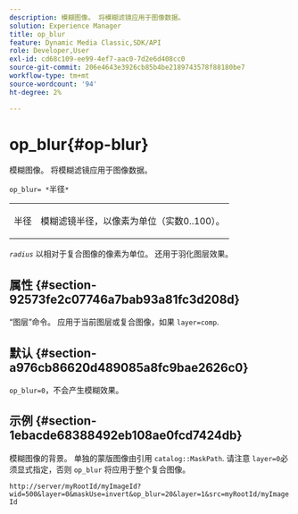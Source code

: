 ```yaml
---
description: 模糊图像。 将模糊滤镜应用于图像数据。
solution: Experience Manager
title: op_blur
feature: Dynamic Media Classic,SDK/API
role: Developer,User
exl-id: cd68c109-ee99-4ef7-aac0-7d2e6d408cc0
source-git-commit: 206e4643e3926cb85b4be2189743578f88180be7
workflow-type: tm+mt
source-wordcount: '94'
ht-degree: 2%

---
```


# op_blur{#op-blur}

模糊图像。 将模糊滤镜应用于图像数据。

`op_blur= *`半径`*`

<table id="simpletable_1DD41D819BE74130A77ECFC28486F70A"> 
 <tr class="strow"> 
  <td class="stentry"> <p><span class="varname"> 半径</span> </p> </td> 
  <td class="stentry"> <p>模糊滤镜半径，以像素为单位（实数0..100）。 </p></td> 
 </tr> 
</table>

*`radius`* 以相对于复合图像的像素为单位。 还用于羽化图层效果。

## 属性 {#section-92573fe2c07746a7bab93a81fc3d208d}

“图层”命令。 应用于当前图层或复合图像，如果 `layer=comp`.

## 默认 {#section-a976cb86620d489085a8fc9bae2626c0}

`op_blur=0`，不会产生模糊效果。

## 示例 {#section-1ebacde68388492eb108ae0fcd7424db}

模糊图像的背景。 单独的蒙版图像由引用 `catalog::MaskPath`. 请注意 `layer=0`必须显式指定，否则 `op_blur` 将应用于整个复合图像。

`http://server/myRootId/myImageId?wid=500&layer=0&maskUse=invert&op_blur=20&layer=1&src=myRootId/myImageId`
